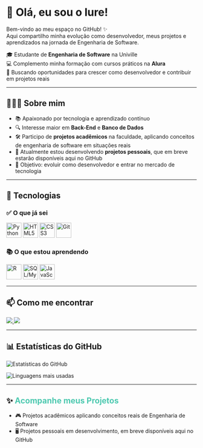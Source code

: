 # 👋 Olá, eu sou o Iure!  

Bem-vindo ao meu espaço no GitHub! ✨  
Aqui compartilho minha evolução como desenvolvedor, meus projetos e aprendizados na jornada de Engenharia de Software.  

🎓 Estudante de **Engenharia de Software** na Univille  
💻 Complemento minha formação com cursos práticos na **Alura**  
🚀 Buscando oportunidades para crescer como desenvolvedor e contribuir em projetos reais  

---

## 🧑🏻‍💻 Sobre mim  
- 📚 Apaixonado por tecnologia e aprendizado contínuo  
- 🔍 Interesse maior em **Back-End** e **Banco de Dados**  
- 🛠️ Participo de **projetos acadêmicos** na faculdade, aplicando conceitos de engenharia de software em situações reais  
- 📝 Atualmente estou desenvolvendo **projetos pessoais**, que em breve estarão disponíveis aqui no GitHub  
- 🎯 Objetivo: evoluir como desenvolvedor e entrar no mercado de tecnologia  

---

## 🚀 Tecnologias  

### ✅ O que já sei  
<p align="left">
  <img src="https://cdn.jsdelivr.net/gh/devicons/devicon/icons/python/python-original.svg" alt="Python" width="40" height="40"/>
  <img src="https://cdn.jsdelivr.net/gh/devicons/devicon/icons/html5/html5-original.svg" alt="HTML5" width="40" height="40"/>
  <img src="https://cdn.jsdelivr.net/gh/devicons/devicon/icons/css3/css3-original.svg" alt="CSS3" width="40" height="40"/>
  <img src="https://cdn.jsdelivr.net/gh/devicons/devicon/icons/git/git-original.svg" alt="Git" width="40" height="40"/>
</p>

### 📚 O que estou aprendendo  
<p align="left">
  <img src="https://cdn.jsdelivr.net/gh/devicons/devicon/icons/r/r-original.svg" alt="R" width="40" height="40"/>
  <img src="https://cdn.jsdelivr.net/gh/devicons/devicon/icons/mysql/mysql-original.svg" alt="SQL/MySQL" width="40" height="40"/>
  <img src="https://cdn.jsdelivr.net/gh/devicons/devicon/icons/javascript/javascript-original.svg" alt="JavaScript" width="40" height="40"/>
</p>

---

## 📫 Como me encontrar  
<p align="left">
  <a href="https://www.linkedin.com/in/iurexavier" target="_blank">
    <img src="https://img.shields.io/badge/-LinkedIn-0A66C2?style=for-the-badge&logo=linkedin&logoColor=white"/>
  </a>
  <a href="mailto:iurexavier10@gmail.com">
    <img src="https://img.shields.io/badge/-Gmail-EA4335?style=for-the-badge&logo=gmail&logoColor=white"/>
  </a>
</p>

---

## 📊 Estatísticas do GitHub  

<p align="left">
  <img src="https://github-readme-stats.vercel.app/api?username=iuxie&show_icons=true&theme=tokyonight" alt="Estatísticas do GitHub"/>
</p>

<p align="left">
  <img src="https://github-readme-stats.vercel.app/api/top-langs/?username=iuxie&layout=compact&theme=tokyonight" alt="Linguagens mais usadas"/>
</p>

---

## ✨ <span style="color:#4ec9b0">Acompanhe meus Projetos</span>  
- 🎮 Projetos acadêmicos aplicando conceitos reais de Engenharia de Software  
- 🖥️ Projetos pessoais em desenvolvimento, em breve disponíveis aqui no GitHub  

</div>
